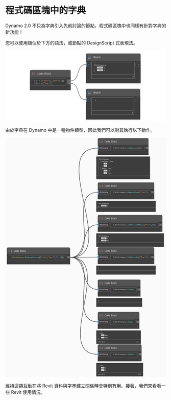 # 程式碼區塊中的字典

Dynamo 2.0 不只為字典引入先前討論的節點，程式碼區塊中也同樣有針對字典的新功能！

您可以使用類似於下方的語法，或節點的 DesignScript 式表現法。

![](<../images/5-5/1/what is a dictionary - what are the changes (1) (2).jpg>)

由於字典在 Dynamo 中是一種物件類型，因此我們可以對其執行以下動作。

![](../images/5-5/3/dictionariesincb-actionswithcodeblocks.jpg)

維持這類互動在將 Revit 資料與字串建立關係時會特別有用。接著，我們來看看一些 Revit 使用情況。
